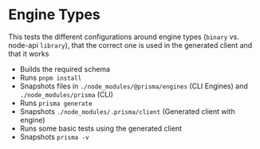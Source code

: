 # Engine Types

This tests the different configurations around engine types (`binary` vs. node-api `library`), that the correct one is used in the generated client and that it works

- Builds the required schema
- Runs `pnpm install`
- Snapshots files in `./node_modules/@prisma/engines` (CLI Engines) and `./node_modules/prisma` (CLI)
- Runs `prisma generate`
- Snapshots `./node_modules/.prisma/client` (Generated client with engine)
- Runs some basic tests using the generated client
- Snapshots `prisma -v`
